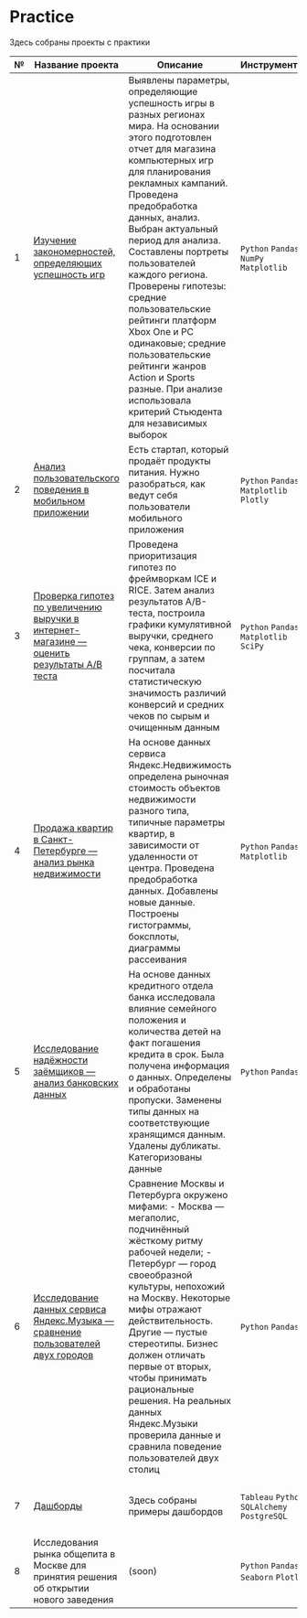 # Practice

Здесь собраны проекты с практики

|№|Название проекта|Описание|Инструменты|Навыки|
|---|---|---|---|---|
|1|[Изучение закономерностей, определяющих успешность игр](https://github.com/koroleva-e/practice/tree/main/games)|Выявлены параметры, определяющие успешность игры в разных регионах мира. На основании этого подготовлен отчет для магазина компьютерных игр для планирования рекламных кампаний. Проведена предобработка данных, анализ. Выбран актуальный период для анализа. Составлены портреты пользователей каждого региона. Проверены гипотезы: средние пользовательские рейтинги платформ Xbox One и PC одинаковые; средние пользовательские рейтинги жанров Action и Sports разные. При анализе использовала критерий Стьюдента для независимых выборок|`Python` `Pandas` `NumPy` `Matplotlib`|`предобработка данных` `исследовательский анализ данных` `описательная статистика` `проверка статистических гипотез`|
|2|[Анализ пользовательского поведения в мобильном приложении](https://github.com/koroleva-e/practice/tree/main/AAB-test)|Есть стартап, который продаёт продукты питания. Нужно разобраться, как ведут себя пользователи мобильного приложения|`Python` `Pandas` `Matplotlib` `Plotly`|`A/B-тестирование` `событийная аналитика` `продуктовые метрики` `проверка статистических гипотез` `визуализация данных`|
|3|[Проверка гипотез по увеличению выручки в интернет-магазине — оценить результаты A/B теста](https://github.com/koroleva-e/practice/tree/main/AB-test)|Проведена приоритизация гипотез по фреймворкам ICE и RICE. Затем анализ результатов A/B-теста, построила графики кумулятивной выручки, среднего чека, конверсии по группам, а затем посчитала статистическую значимость различий конверсий и средних чеков по сырым и очищенным данным|`Python` `Pandas` `Matplotlib` `SciPy` |`A/B-тестирование` `проверка статистических гипотез` `RICE` `ICE`|
|4|[Продажа квартир в Санкт-Петербурге — анализ рынка недвижимости](https://github.com/koroleva-e/practice/tree/main/flats)|На основе данных сервиса Яндекс.Недвижимость определена рыночная стоимость объектов недвижимости разного типа, типичные параметры квартир, в зависимости от удаленности от центра. Проведена предобработка данных. Добавлены новые данные. Построены гистограммы, боксплоты, диаграммы рассеивания|`Python` `Pandas` `Matplotlib` |`исследовательский анализ данных` `визуализация данных` `предобработка данных`|
|5|[Исследование надёжности заёмщиков — анализ банковских данных](https://github.com/koroleva-e/practice/tree/main/banks)|На основе данных кредитного отдела банка исследовала влияние семейного положения и количества детей на факт погашения кредита в срок. Была получена информация о данных. Определены и обработаны пропуски. Заменены типы данных на соответствующие хранящимся данным. Удалены дубликаты. Категоризованы данные|`Python` `Pandas`|`предобработка данных`|
|6|[Исследование данных сервиса Яндекс.Музыка — сравнение пользователей двух городов](https://github.com/koroleva-e/practice/tree/main/ymusic)|Сравнение Москвы и Петербурга окружено мифами: - Москва — мегаполис, подчинённый жёсткому ритму рабочей недели; - Петербург — город своеобразной культуры, непохожий на Москву. Некоторые мифы отражают действительность. Другие — пустые стереотипы. Бизнес должен отличать первые от вторых, чтобы принимать рациональные решения. На реальных данных Яндекс.Музыки проверила данные и сравнила поведение пользователей двух столиц|`Python` `Pandas`|`обработка данных` `дубликаты` `пропуски` `логическая индексация` `группировка` `сортировка`|
|7|[Дашборды](https://github.com/koroleva-e/practice/tree/main/tableau)|Здесь собраны примеры дашбордов|`Tableau` `Python` `SQLAlchemy` `PostgreSQL`|`продуктовые метрики` `визуализация` `построение дашбордов` `выгрузка данных`|
|8|Исследования рынка общепита в Москве для принятия решения об открытии нового заведения|(soon)|`Python` `Pandas` `Seaborn` `Plotly` |`визуализация данных` `создание презентаций`|
